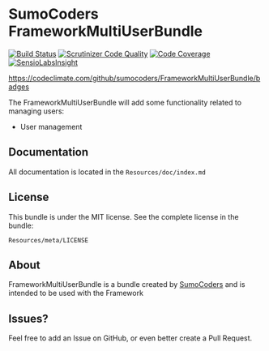 # SumoCoders FrameworkMultiUserBundle

[![Build Status](https://travis-ci.org/sumocoders/FrameworkMultiUserBundle.svg?branch=master)](https://travis-ci.org/sumocoders/FrameworkMultiUserBundle)
[![Scrutinizer Code Quality](https://scrutinizer-ci.com/g/sumocoders/FrameworkMultiUserBundle/badges/quality-score.png?b=master)](https://scrutinizer-ci.com/g/sumocoders/FrameworkMultiUserBundle/?branch=master)
[![Code Coverage](https://scrutinizer-ci.com/g/sumocoders/FrameworkMultiUserBundle/badges/coverage.png?b=master)](https://scrutinizer-ci.com/g/sumocoders/FrameworkMultiUserBundle/?branch=master)
[![SensioLabsInsight](https://insight.sensiolabs.com/projects/09e27729-eefc-443d-b63d-7351f2076062/mini.png)](https://insight.sensiolabs.com/projects/09e27729-eefc-443d-b63d-7351f2076062)

https://codeclimate.com/github/sumocoders/FrameworkMultiUserBundle/badges

The FrameworkMultiUserBundle will add some functionality related to managing users:

* User management

## Documentation

All documentation is located in the `Resources/doc/index.md`

## License

This bundle is under the MIT license. See the complete license in the bundle:

    Resources/meta/LICENSE

## About

FrameworkMultiUserBundle is a bundle created by [SumoCoders](https://github.com/sumocoders)
and is intended to be used with the Framework

## Issues?

Feel free to add an Issue on GitHub, or even better create a Pull Request.
